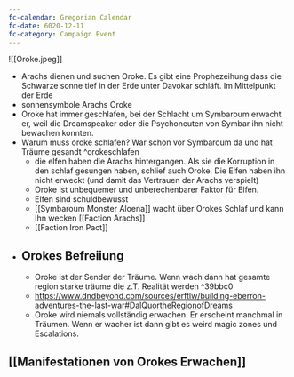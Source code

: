 ```yaml
---
fc-calendar: Gregorian Calendar
fc-date: 6020-12-11
fc-category: Campaign Event
---
```


![[Oroke.jpeg]]

- Arachs dienen und suchen Oroke. Es gibt eine Prophezeihung dass die Schwarze sonne tief in der Erde unter Davokar schläft. Im Mittelpunkt der Erde
- sonnensymbole Arachs Oroke
- Oroke hat immer geschlafen, bei der Schlacht um Symbaroum erwacht er, weil die Dreamspeaker oder die Psychoneuten von Symbar ihn nicht bewachen konnten. 
- Warum muss oroke schlafen? War schon vor Symbaroum da und hat Träume gesandt ^orokeschlafen
	- die elfen haben die Arachs hintergangen. Als sie die Korruption in den schlaf gesungen haben, schlief auch Oroke. Die Elfen haben ihn nicht erweckt (und damit das Vertrauen der Arachs verspielt)
	- Oroke ist unbequemer und unberechenbarer Faktor für Elfen.
	- Elfen sind schuldbewusst 
	- [[Symbaroum Monster Aloena]] wacht über Orokes Schlaf und kann Ihn wecken [[Faction Arachs]]
	- [[Faction Iron Pact]]
-  Orokes Befreiiung
	-  
	- Oroke ist der Sender der Träume. Wenn wach dann hat gesamte region starke träume die z.T. Realität werden ^39bbc0
	- https://www.dndbeyond.com/sources/erftlw/building-eberron-adventures-the-last-war#DalQuortheRegionofDreams
	- Oroke wird niemals vollständig erwachen. Er erscheint manchmal in Träumen. Wenn er wacher ist dann gibt es weird magic zones und Escalations.

## [[Manifestationen von Orokes Erwachen]]
